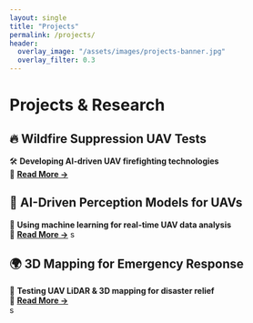 ```yaml
---
layout: single
title: "Projects"
permalink: /projects/
header:
  overlay_image: "/assets/images/projects-banner.jpg"
  overlay_filter: 0.3
---
```


# **Projects & Research**  

## **🔥 Wildfire Suppression UAV Tests**  
🛠 **Developing AI-driven UAV firefighting technologies**  
📌 **[Read More →](./projects/wildfire-uav-testing/)**  

## **📡 AI-Driven Perception Models for UAVs**  
🤖 **Using machine learning for real-time UAV data analysis**  
📌 **[Read More →](./projects/ai-uav-perception/)**  s

## **🌍 3D Mapping for Emergency Response**  
🚁 **Testing UAV LiDAR & 3D mapping for disaster relief**  
📌 **[Read More →](./projects/3d-mapping-uavs/)**  
s